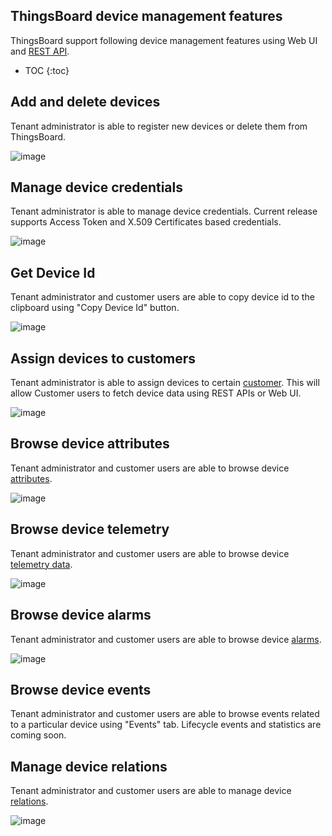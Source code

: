 ## ThingsBoard device management features

ThingsBoard support following device management features using Web UI and [REST API](/docs/{{docsPrefix}}reference/rest-api/).

* TOC
{:toc}

## Add and delete devices

Tenant administrator is able to register new devices or delete them from ThingsBoard.

![image](https://img.thingsboard.io/user-guide/ui/devices.png)

## Manage device credentials

Tenant administrator is able to manage device credentials. 
Current release supports Access Token and X.509 Certificates based credentials.

![image](https://img.thingsboard.io/user-guide/ui/manage-device-credentials.png)

## Get Device Id

Tenant administrator and customer users are able to copy device id to the clipboard using "Copy Device Id" button.

 ![image](https://img.thingsboard.io/user-guide/ui/device-id.png)

## Assign devices to customers

Tenant administrator is able to assign devices to certain [customer](/docs/{{docsPrefix}}user-guide/ui/customers/).
This will allow Customer users to fetch device data using REST APIs or Web UI.

 ![image](https://img.thingsboard.io/user-guide/ui/assign-device-to-customer.png)

## Browse device attributes

Tenant administrator and customer users are able to browse device [attributes](/docs/{{docsPrefix}}user-guide/attributes).

 ![image](https://img.thingsboard.io/user-guide/ui/device-attributes.png)

## Browse device telemetry

Tenant administrator and customer users are able to browse device [telemetry data](/docs/{{docsPrefix}}user-guide/telemetry).

 ![image](https://img.thingsboard.io/user-guide/ui/device-telemetry.png)

## Browse device alarms

Tenant administrator and customer users are able to browse device [alarms](/docs/{{docsPrefix}}user-guide/alarms).

 ![image](https://img.thingsboard.io/user-guide/ui/device-alarms.png)

## Browse device events

Tenant administrator and customer users are able to browse events related to a particular device using "Events" tab.
Lifecycle events and statistics are coming soon.

## Manage device relations

Tenant administrator and customer users are able to manage device [relations](/docs/{{docsPrefix}}user-guide/entities-and-relations).

 ![image](https://img.thingsboard.io/user-guide/ui/device-relations.png)
